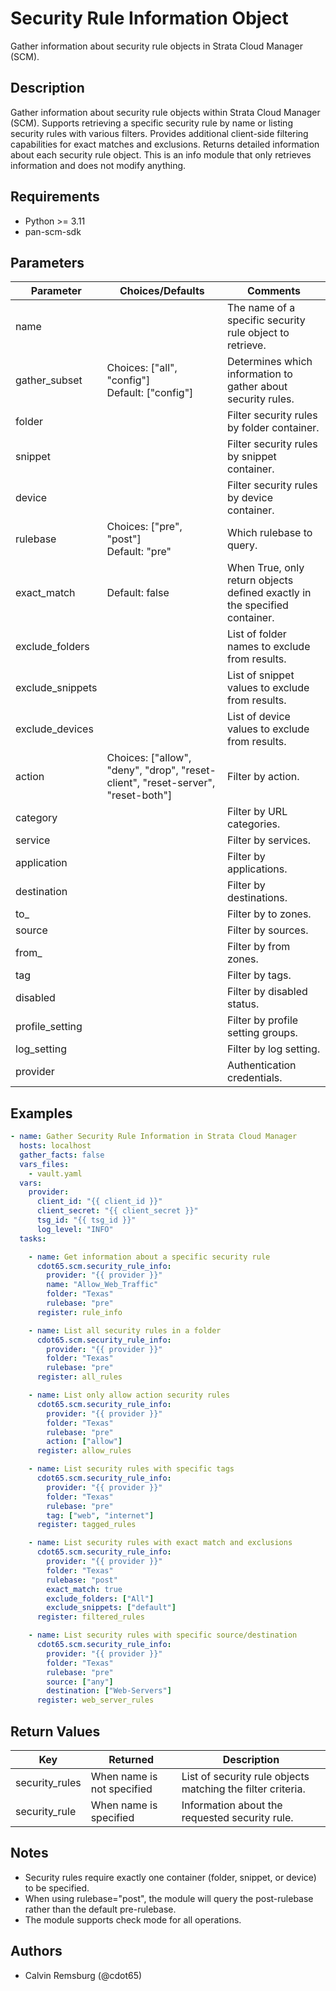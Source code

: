 # Security Rule Information Object

Gather information about security rule objects in Strata Cloud Manager (SCM).

## Description

Gather information about security rule objects within Strata Cloud Manager (SCM). Supports
retrieving a specific security rule by name or listing security rules with various filters. Provides
additional client-side filtering capabilities for exact matches and exclusions. Returns detailed
information about each security rule object. This is an info module that only retrieves information
and does not modify anything.

## Requirements

- Python >= 3.11
- pan-scm-sdk

## Parameters

| Parameter        | Choices/Defaults                                                                 | Comments                                                                   |
| ---------------- | -------------------------------------------------------------------------------- | -------------------------------------------------------------------------- |
| name             |                                                                                  | The name of a specific security rule object to retrieve.                   |
| gather_subset    | Choices: ["all", "config"] <br> Default: ["config"]                              | Determines which information to gather about security rules.               |
| folder           |                                                                                  | Filter security rules by folder container.                                 |
| snippet          |                                                                                  | Filter security rules by snippet container.                                |
| device           |                                                                                  | Filter security rules by device container.                                 |
| rulebase         | Choices: ["pre", "post"] <br> Default: "pre"                                     | Which rulebase to query.                                                   |
| exact_match      | Default: false                                                                   | When True, only return objects defined exactly in the specified container. |
| exclude_folders  |                                                                                  | List of folder names to exclude from results.                              |
| exclude_snippets |                                                                                  | List of snippet values to exclude from results.                            |
| exclude_devices  |                                                                                  | List of device values to exclude from results.                             |
| action           | Choices: ["allow", "deny", "drop", "reset-client", "reset-server", "reset-both"] | Filter by action.                                                          |
| category         |                                                                                  | Filter by URL categories.                                                  |
| service          |                                                                                  | Filter by services.                                                        |
| application      |                                                                                  | Filter by applications.                                                    |
| destination      |                                                                                  | Filter by destinations.                                                    |
| to\_             |                                                                                  | Filter by to zones.                                                        |
| source           |                                                                                  | Filter by sources.                                                         |
| from\_           |                                                                                  | Filter by from zones.                                                      |
| tag              |                                                                                  | Filter by tags.                                                            |
| disabled         |                                                                                  | Filter by disabled status.                                                 |
| profile_setting  |                                                                                  | Filter by profile setting groups.                                          |
| log_setting      |                                                                                  | Filter by log setting.                                                     |
| provider         |                                                                                  | Authentication credentials.                                                |

## Examples

```yaml
- name: Gather Security Rule Information in Strata Cloud Manager
  hosts: localhost
  gather_facts: false
  vars_files:
    - vault.yaml
  vars:
    provider:
      client_id: "{{ client_id }}"
      client_secret: "{{ client_secret }}"
      tsg_id: "{{ tsg_id }}"
      log_level: "INFO"
  tasks:

    - name: Get information about a specific security rule
      cdot65.scm.security_rule_info:
        provider: "{{ provider }}"
        name: "Allow_Web_Traffic"
        folder: "Texas"
        rulebase: "pre"
      register: rule_info

    - name: List all security rules in a folder
      cdot65.scm.security_rule_info:
        provider: "{{ provider }}"
        folder: "Texas"
        rulebase: "pre"
      register: all_rules

    - name: List only allow action security rules
      cdot65.scm.security_rule_info:
        provider: "{{ provider }}"
        folder: "Texas"
        rulebase: "pre"
        action: ["allow"]
      register: allow_rules

    - name: List security rules with specific tags
      cdot65.scm.security_rule_info:
        provider: "{{ provider }}"
        folder: "Texas"
        rulebase: "pre"
        tag: ["web", "internet"]
      register: tagged_rules

    - name: List security rules with exact match and exclusions
      cdot65.scm.security_rule_info:
        provider: "{{ provider }}"
        folder: "Texas"
        rulebase: "post"
        exact_match: true
        exclude_folders: ["All"]
        exclude_snippets: ["default"]
      register: filtered_rules

    - name: List security rules with specific source/destination
      cdot65.scm.security_rule_info:
        provider: "{{ provider }}"
        folder: "Texas"
        rulebase: "pre"
        source: ["any"]
        destination: ["Web-Servers"]
      register: web_server_rules
```

## Return Values

| Key            | Returned                   | Description                                                 |
| -------------- | -------------------------- | ----------------------------------------------------------- |
| security_rules | When name is not specified | List of security rule objects matching the filter criteria. |
| security_rule  | When name is specified     | Information about the requested security rule.              |

## Notes

- Security rules require exactly one container (folder, snippet, or device) to be specified.
- When using rulebase="post", the module will query the post-rulebase rather than the default
  pre-rulebase.
- The module supports check mode for all operations.

## Authors

- Calvin Remsburg (@cdot65)

